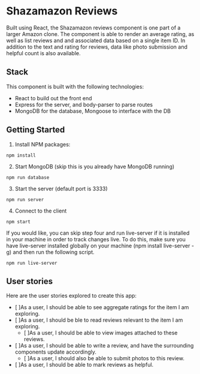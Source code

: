# Shazamazon Reviews

Built using React, the Shazamazon reviews component is one part of a larger Amazon clone. The component is able to render an average rating, as well as list reviews and and associated data based on a single item ID. In addition to the text and rating for reviews, data like photo submission and helpful count is also available. 



## Stack

This component is built with the following technologies:

- React to build out the front end
- Express for the server, and body-parser to parse routes
- MongoDB for the database, Mongoose to interface with the DB



## Getting Started
1. Install NPM packages:
```
npm install
```
2. Start MongoDB (skip this is you already have MongoDB running)
```
npm run database
```
3. Start the server (default port is 3333)
```
npm run server
```
4. Connect to the client
```
npm start
```



If you would like, you can skip step four and run live-server if it is installed in your machine in order to track changes live. To do this, make sure you have live-server installed globally on your machine (npm install live-server -g) and then run the following script.
```
npm run live-server
```



## User stories

Here are the user stories explored to create this app:

- [ ]As a user, I should be able to see aggregate ratings for the item I am exploring.
- [ ]As a user, I should be ble to read reviews relevant to the item I am exploring.
  - [ ]As a user, I should be able to view images attached to these reviews.
- [ ]As a user, I should be able to write a review, and have the surrounding components update accordingly.
  - [ ]As a user, I should also be able to submit photos to this review.
- [ ]As a user, I should be able to mark reviews as helpful.

